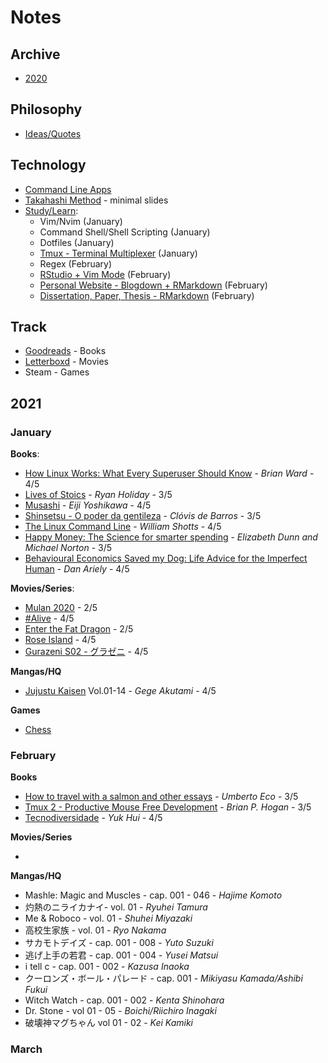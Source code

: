 # Notes 

## Archive 

- [2020](2020.md)

## Philosophy

- [Ideas/Quotes](philosophy/)

## Technology

- [Command Line Apps](/technology/command-line.md)
- [Takahashi Method](/technology/takahashi-method.md) - minimal slides
- [Study/Learn](/technology):
	* Vim/Nvim (January)
	* Command Shell/Shell Scripting (January)
	* Dotfiles (January)
	* [Tmux - Terminal Multiplexer](/technology/tmux.md) (January)
	* Regex (February)
	* [RStudio + Vim Mode](/technology/rstudio.md) (February)
	* [Personal Website - Blogdown + RMarkdown](technology/rmarkdown.md) (February)
	* [Dissertation, Paper, Thesis - RMarkdown](technology/rmarkdown.md) (February)

## Track

- [Goodreads](https://www.goodreads.com/albert_kenji) - Books    
- [Letterboxd](https://letterboxd.com/albert_kenji/) - Movies  
- Steam - Games  

## 2021

### January

**Books**:

- [How Linux Works: What Every Superuser Should Know](https://www.amazon.com/How-Linux-Works-Brian-Ward-ebook/dp/B07X7S1JMB) - *Brian Ward* - 4/5
- [Lives of Stoics](https://www.amazon.com/Lives-Stoics-Living-Marcus-Aurelius/dp/052554187X) - *Ryan Holiday* - 3/5
- [Musashi](https://www.amazon.com/Musashi-Epic-Novel-Samurai-Era/dp/156836427X) - *Eiji Yoshikawa* - 4/5
- [Shinsetsu - O poder da gentileza](https://www.goodreads.com/book/show/40524793-shinsetsu?ac=1&from_search=true&qid=oQLQTribLK&rank=1) - *Clóvis de Barros* - 3/5
- [The Linux Command Line](https://www.goodreads.com/book/show/11724436-the-linux-command-line?from_search=true&from_srp=true&qid=ppnXAyHeem&rank=1) - *William Shotts* - 4/5
- [Happy Money: The Science for smarter spending](https://www.goodreads.com/book/show/15803098-happy-money?ac=1&from_search=true&qid=eBM5h27Z3E&rank=1) - *Elizabeth Dunn and Michael Norton* - 3/5
- [Behavioural Economics Saved my Dog: Life Advice for the Imperfect Human](https://www.goodreads.com/book/show/27234158-behavioural-economics-saved-my-dog?from_search=true&from_srp=true&qid=nTj9UWbFV9&rank=1) - *Dan Ariely* - 4/5

**Movies/Series**:

- [Mulan 2020](https://www.imdb.com/title/tt4566758/) - 2/5
- [#Alive](https://www.imdb.com/title/tt10620868/) - 4/5
- [Enter the Fat Dragon](https://www.imdb.com/title/tt7335600/) - 2/5
- [Rose Island](https://www.imdb.com/title/tt10287954/) - 4/5
- [Gurazeni S02 - グラゼニ](https://en.wikipedia.org/wiki/Gurazeni) - 4/5

**Mangas/HQ**

- [Jujustu Kaisen](https://www.crunchyroll.com/pt-br/jujutsu-kaisen) Vol.01-14 - *Gege Akutami* - 4/5

**Games**

- [Chess](https://lichess.org/)

### February

**Books**

- [How to travel with a salmon and other essays](https://www.amazon.com.br/How-Travel-Salmon-Other-Essays/dp/015600125X) - *Umberto Eco* - 3/5 
- [Tmux 2 - Productive Mouse Free Development](https://www.amazon.com.br/tmux-Productive-Mouse-Free-Development-English-ebook/dp/B01N9HBR3D) - *Brian P. Hogan* - 3/5
- [Tecnodiversidade](https://www.ubueditora.com.br/tecnodiversidade.html) - *Yuk Hui* - 4/5 

**Movies/Series**

-

**Mangas/HQ**

- Mashle: Magic and Muscles - cap. 001 - 046 - *Hajime Komoto*
- 灼熱のニライカナイ- vol. 01 - *Ryuhei Tamura*
- Me & Roboco - vol. 01 - *Shuhei Miyazaki*
- 高校生家族 - vol. 01 - *Ryo Nakama*
- サカモトデイズ - cap. 001 - 008 - *Yuto Suzuki*
- 逃げ上手の若君 - cap. 001 - 004 - *Yusei Matsui*
- i tell c - cap. 001 - 002 - *Kazusa Inaoka*
- クーロンズ・ボール・パレード - cap. 001 - *Mikiyasu Kamada/Ashibi Fukui*
- Witch Watch - cap. 001 - 002 - *Kenta Shinohara*
- Dr. Stone - vol 01 - 05 - *Boichi/Riichiro Inagaki*
- 破壊神マグちゃん vol 01 - 02 - *Kei Kamiki*

### March



